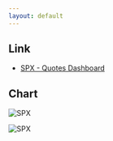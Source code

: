 ```yaml
---
layout: default
---
```


## Link

- [SPX - Quotes Dashboard](https://www.cboe.com/delayed_quotes/spx)

## Chart

![SPX](https://www.ivolatility.com/nchart.j?charts=price&1=ticker*SPX,schema*options_big)

![SPX](https://www.ivolatility.com/nchart.j?charts=volatility&1=ticker*SPX,schema*options_big)
